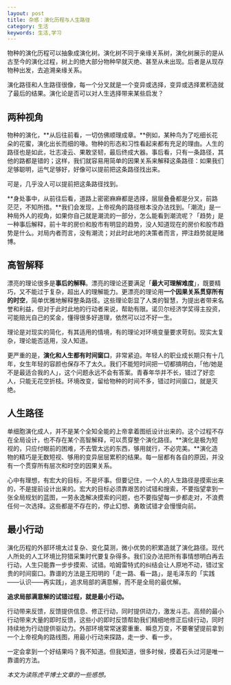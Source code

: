 ```yaml
---
layout: post
title: 杂感：演化历程与人生路径
category: 生活
keywords: 生活,学习
--- 
```


物种的演化历程可以抽象成演化树。演化树不同于亲缘关系树，演化树展示的是从古至今的演化过程，树上的绝大部分物种早就灭绝、甚至从未出现。后者是从现存物种出发，去追溯亲缘关系。

演化路径和人生路径很像，每一个分叉就是一个变异或选择，变异或选择累积造就了最后的结果。演化论是否可以对人生选择带来某些启发？

## 两种视角

物种的演化，**从后往前看，一切仿佛顺理成章。**例如，某种鸟为了吃细长花朵的花蜜，演化出长而细的喙。物种的形态和习性看起来都有充足的理由。人生的路径也是如此，壮志凌云、果敢坚韧，最后终成大器。事后看，只有一条路径，其他的路都是错的；这样，我们就容易用简单的因果关系来解释这条路径：如果我们足够聪明，运气足够好，好像可以提前把这条路径找出来。

可是，几乎没人可以提前把这条路径找到。

**身处事中，从前往后看，道路上密密麻麻都是选择，层层叠叠都是分叉，前路茫茫，不知所措。**我们会发现，上帝视角的路径根本没办法找到。「潮流」是一种局外人的视角，如果你自己就是潮流的一部分，怎么能看到潮流呢？「趋势」是一种事后解释，前十年的房价和股市有明显的趋势，没人知道现在的房价和股市趋势是什么。对局内者而言，没有潮流；对此时此地的决策者而言，押注趋势就是赌博。

## 高智解释

漂亮的理论很多是**事后的解释**。漂亮的理论还要满足「**最大可理解难度**」，既要精巧，又不能过于复杂，超出人的理解能力。更漂亮的理论用**一个因果关系贯穿所有的时空**，简单优雅地解释整条路径。这些理论彰显了人类的智慧，为提出者带来名誉和利益，但对于此时此地的行动者来说，帮助有限。诺贝尔经济学奖得主投资，可能赔光自己的奖金，懂得很多好道理，依然可以过不好一生。

理论是对现实的简化，有其适用的情境，有的理论对环境变量要求苛刻。现实太复杂，理论能否适用，没人知道。

更严重的是，**演化和人生都有时间窗口**，非常紧迫。年轻人的职业成长期只有十几年，女生年轻的容颜也保存不了太久。我们不能短时间把一切都搞明白，「他/她是不是最适合我的人」，这个问题永远不会有答案。青春年华并不长，错过了好恋人，只能无花空折枝。环境改变，留给物种的时间不多，错过时间窗口，就是灭绝。

## 人生路径

单细胞演化成人，并不是某个全知全能的上帝拿着图纸设计出来的。这个过程不存在全局设计，也不存在某个高智解释，可以贯穿整个演化路径。**演化是极为短视的，只应付眼前的困难，不去管太远的东西，够用就行，不必完美。**演化造物的精巧是无数短视、够用的变异层层累积的结果。每一层都有各自的原因，并没有一个贯穿所有层次和时空的因果关系。

心中有理想，有宏大的目标，不是坏事。但要记住，一个人的人生路径是摸索出来的，不是提前设计出来的。宏大的目标必须靠艰苦的试错和搜索，不要指望拿到一张全局规划的蓝图，一劳永逸解决摸索的问题，也不要指望每一步都走对，不浪费任何一次选择。这些都是不存在的，停止幻想、勇敢试错才会慢慢向前。

## 最小行动

演化历程的外部环境太过复杂、变化莫测，微小优势的积累造就了演化路径。现代人所处的人工环境比狩猎采集时代要复杂得多。我们没办法把所有事情想明白再去行动，人生只能靠一步步摸索、试错。哈姆雷特式的纠结会让人原地不动，错过宝贵的时间窗口。靠谱的方法是王阳明的「走一路、看一路」，是毛泽东的「实践——认识——再实践」，追求局部的满意解，而不是全局的最优解。

**追求局部满意解的试错过程，就是最小行动。**

行动带来反馈，反馈提供信息、修正行动，同时提供动力，激发斗志。高频的最小行动带来大量的即时反馈，这些小的即时反馈帮助我们精细地修正后续行动，同时持续地为行动提供驱动力。外部环境常常迷雾重重、瞬息万变，不要奢望提前拿到一个上帝视角的路线图，用最小行动来探路，走一步、看一步。

一定会拿到一个好结果吗？我不知道。但我知道，很多时候，摸着石头过河是唯一靠谱的方法。

*本文为读陈虎平博士文章的一些感想。*


